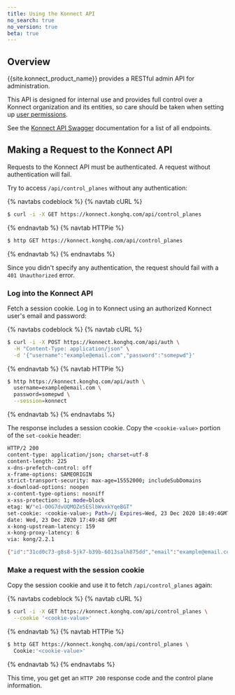 ```yaml
---
title: Using the Konnect API
no_search: true
no_version: true
beta: true
---
```

## Overview

{{site.konnect_product_name}} provides a RESTful admin API for administration.

This API is designed for internal use and provides full control over a Konnect
organization and its entities, so care should be taken when setting up
[user permissions](/konnect/reference/org-management/#role-definitions).

See the [Konnect API Swagger](https://khcp.konghq.com/docs) documentation for a
list of all endpoints.

## Making a Request to the Konnect API

Requests to the Konnect API must be authenticated. A request without
authentication will fail.

Try to access `/api/control_planes` without any authentication:

{% navtabs codeblock %}
{% navtab cURL %}
```sh
$ curl -i -X GET https://konnect.konghq.com/api/control_planes
```
{% endnavtab %}
{% navtab HTTPie %}
```sh
$ http GET https://konnect.konghq.com/api/control_planes
```
{% endnavtab %}
{% endnavtabs %}

Since you didn't specify any authentication, the request should fail with a
`401 Unauthorized` error.

### Log into the Konnect API

Fetch a session cookie. Log in to Konnect using an authorized Konnect user's
email and password:

{% navtabs codeblock %}
{% navtab cURL %}
```sh
$ curl -i -X POST https://konnect.konghq.com/api/auth \
  -H "Content-Type: application/json" \
  -d '{"username":"example@email.com","password":"somepwd"}'
```
{% endnavtab %}
{% navtab HTTPie %}
```sh
$ http https://konnect.konghq.com/api/auth \
  username=example@email.com \
  password=somepwd \
  --session=konnect
```
{% endnavtab %}
{% endnavtabs %}

The response includes a session cookie. Copy the `<cookie-value>` portion of
the `set-cookie` header:

```sh
HTTP/2 200
content-type: application/json; charset=utf-8
content-length: 225
x-dns-prefetch-control: off
x-frame-options: SAMEORIGIN
strict-transport-security: max-age=15552000; includeSubDomains
x-download-options: noopen
x-content-type-options: nosniff
x-xss-protection: 1; mode=block
etag: W/"e1-O0G7dvUQMOZe5ESlbWvxkYqeBGT"
set-cookie: <cookie-value>; Path=/; Expires=Wed, 23 Dec 2020 18:49:4GMT; HttpOnly; SameSite=Strict
date: Wed, 23 Dec 2020 17:49:48 GMT
x-kong-upstream-latency: 159
x-kong-proxy-latency: 6
via: kong/2.2.1

{"id":"31cd0c73-g8s8-5jk7-b39b-6013salh875dd","email":"example@email.com","org_id":"fsf9agf-076b-3597-8e2d3e36ah9sfvsb","org_name":"MyOrg","first_name":"First","last_name":"Last","expiration_date":"2020-12-23T18:49:48.823Z"}%      
```

### Make a request with the session cookie

Copy the session cookie and use it to fetch `/api/control_planes` again:

{% navtabs codeblock %}
{% navtab cURL %}
```sh
$ curl -i -X GET https://konnect.konghq.com/api/control_planes \
  --cookie '<cookie-value>'
```
{% endnavtab %}
{% navtab HTTPie %}
```sh
$ http GET https://konnect.konghq.com/api/control_planes \
  Cookie:'<cookie-value>'
```
{% endnavtab %}
{% endnavtabs %}

This time, you get get an `HTTP 200` response code and the control plane
information.
